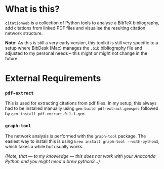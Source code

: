 # What is this?
`citationweb` is a collection of Python tools to analyse a BibTeX bibliography, add citations from linked PDF files and visualise the resulting citation network structure.

**Note:** As this is still a very early version, this toolkit is still very specific to a setup where BibDesk (Mac) manages the `.bib` bibliography file and adjusted to my personal needs – this might or might not change in the future.

# External Requirements
### `pdf-extract`
This is used for extracting citations from pdf files. In my setup, this always had to be installed manually using `gem build pdf-extract.gemspec` followed by `gem install pdf-extract-0.1.1.gem`

### `graph-tool`
The network analysis is performed with the `graph-tool` package. The easiest way to install this is using `brew install graph-tool --with-python3`, which takes a while but usually works.

*(Note, that — to my knowledge — this does not work with your Anaconda Python and you might need a brew python3...)*